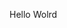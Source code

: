 Hello Wolrd
























































































































































































































































































































































































































































































































































































































































































































































































































































































































































































































































































































































































































































































































































































































































































































































































































































































































































































































































































































































































































































































































































































































































































































































































































